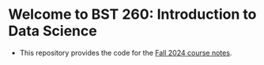 # Welcome to BST 260: Introduction to Data Science

-   This repository provides the code for the [Fall 2024 course notes](https://datasciencelabs.github.io/2024/).
